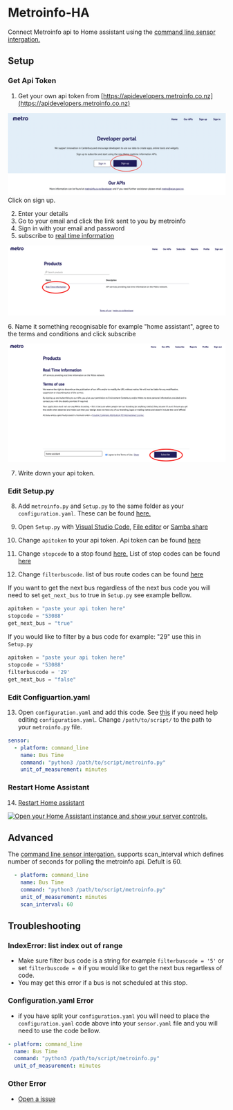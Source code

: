 # Metroinfo-HA
Connect Metroinfo api to Home assistant using the [command line sensor intergation.](https://www.home-assistant.io/integrations/sensor.command_line/)

## Setup
### Get Api Token

1. Get your own api token from [https://apidevelopers.metroinfo.co.nz](https://apidevelopers.metroinfo.co.nz)
<p class='img'>
  <img src='/images/Metroinfo-dev-webiste.jpeg' alt='Screenshot of the metroinfo Developer portal'>
  Click on sign up.
</p>

2. Enter your details
3. Go to your email and click the link sent to you by metroinfo
4. Sign in with your email and password
5. subscribe to [real time information](https://apidevelopers.metroinfo.co.nz/product#product=real-time-information)
<p class='img'>
  <img src='images/Products.png' alt='Screenshot of the metroinfo Products portal'>
</p>
6. Name it something recognisable for example "home assistant", agree to the terms and conditions and click subscribe
<p class='img'>
  <img src='images/Subscribe-page-screenshot.png' alt='Screenshot of the metroinfo Products portal'>
</p>

7. Write down your api token. 
### Edit Setup.py
8. Add `metroinfo.py` and `Setup.py` to the same folder as your `configuration.yaml`. These can be found [here.](/config/)
9. Open `Setup.py` with [Visual Studio Code](https://my.home-assistant.io/redirect/supervisor_addon/?addon=a0d7b954_vscode), [File editor](https://my.home-assistant.io/redirect/supervisor_addon/?addon=core_configurator) or [Samba share](https://my.home-assistant.io/redirect/supervisor_addon/?addon=core_samba)

10. Change `apitoken` to your api token. Api token can be found [here](https://apidevelopers.metroinfo.co.nz/profile)
11. Change `stopcode` to a stop found [here.](https://go.metroinfo.co.nz/) List of stop codes can be found [here](/metroinfo-data/stops.txt)
12. Change `filterbuscode`. list of bus route codes can be found [here](/metroinfo-data/routes.txt)

If you want to get the next bus regardless of the next bus code you will need to set `get_next_bus` to true in `Setup.py` see example bellow.

```python
apitoken = "paste your api token here"
stopcode = "53088"
get_next_bus = "true"
```
If you would like to filter by a bus code for example: "29" use this in `Setup.py`
```python
apitoken = "paste your api token here"
stopcode = "53088"
filterbuscode = '29'
get_next_bus = "false"
```
### Edit Configuartion.yaml
13. Open `configuration.yaml` and add this code. See [this](https://www.home-assistant.io/docs/configuration/#editing-configurationyaml) if you need help editing `configuration.yaml`. Change `/path/to/script/` to the path to your `metroinfo.py` file.
```yaml
sensor:
  - platform: command_line
    name: Bus Time
    command: "python3 /path/to/script/metroinfo.py"
    unit_of_measurement: minutes
```
### Restart Home Assistant

14. [Restart Home assistant](https://www.home-assistant.io/docs/configuration/#reloading-changes) 




<a href="https://my.home-assistant.io/redirect/server_controls/" target="_blank"><img src="https://my.home-assistant.io/badges/server_controls.svg" alt="Open your Home Assistant instance and show your server controls." /></a>

## Advanced

The [command line sensor intergation.](https://www.home-assistant.io/integrations/sensor.command_line/) supports scan_interval which defines number of seconds for polling the metroinfo api. Defult is 60.

```yaml
  - platform: command_line
    name: Bus Time
    command: "python3 /path/to/script/metroinfo.py"
    unit_of_measurement: minutes
    scan_interval: 60
```

## Troubleshooting
### IndexError: list index out of range
  
  - Make sure filter bus code is a string for example `filterbuscode = '5'` or set `filterbuscode = 0` if you would like to get the next bus regartless of code.
  - You may get this error if a bus is not scheduled at this stop.

### Configuration.yaml Error

  - if you have split your `configuration.yaml` you will need to place the `configuration.yaml` code above into your `sensor.yaml` file and you will need to use the code bellow.

```yaml
- platform: command_line
  name: Bus Time
  command: "python3 /path/to/script/metroinfo.py"
  unit_of_measurement: minutes
```
### Other Error
  - [Open a issue](https://github.com/Beta-Computer/metroinfo-HA/issues/new/choose)
